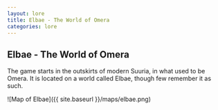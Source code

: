 ```yaml
---
layout: lore
title: Elbae - The World of Omera
categories: lore
---
```


## Elbae - The World of Omera

The game starts in the outskirts of modern Suuria, in what used to be Omera. It is located on a world called Elbae, though few remember it as such.

![Map of Elbae]({{ site.baseurl }}/maps/elbae.png)
